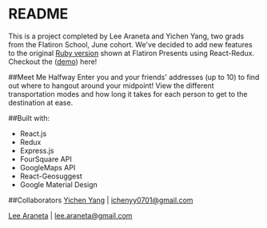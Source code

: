 # README

This is a project completed by Lee Araneta and Yichen Yang, two grads from the Flatiron School, June cohort.
We've decided to add new features to the original [Ruby version](https://github.com/leearaneta/meet-me-halfway) shown at Flatiron Presents using React-Redux. Checkout the ([demo](https://vimeo.com/185692228)) here! 

##Meet Me Halfway
Enter you and your friends' addresses (up to 10) to find out where to hangout around your midpoint!
View the different transportation modes and how long it takes for each person to get to the destination at ease.
 

##Built with:
* React.js
* Redux
* Express.js
* FourSquare API
* GoogleMaps API
* React-Geosuggest
* Google Material Design


##Collaborators
[Yichen Yang](https://github.com/yicheny001/) | ichenyy0701@gmail.com

[Lee Araneta](https://github.com/leearaneta/) | lee.araneta@gmail.com

